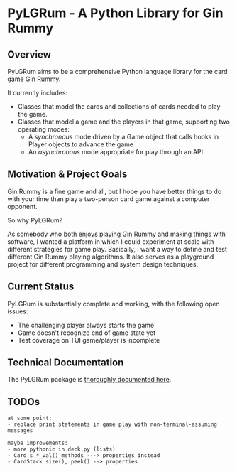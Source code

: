 # PyLGRum - A Python Library for Gin Rummy

## Overview

PyLGRum aims to be a comprehensive Python language library for the card game [Gin Rummy](https://en.wikipedia.org/wiki/Gin_rummy).

It currently includes:

* Classes that model the cards and collections of cards needed to play the game.
* Classes that model a game and the players in that game, supporting two operating modes:
  * A *synchronous* mode driven by a Game object that calls hooks in Player objects to advance the game
  * An *asynchronous* mode appropriate for play through an API

## Motivation & Project Goals

Gin Rummy is a fine game and all, but I hope you have better things to do with your time than play a two-person card game against a computer opponent.

So why PyLGRum?

As somebody who both enjoys playing Gin Rummy and making things with software, I wanted a platform in which I could experiment at scale with different strategies for game play. Basically, I want a way to define and test different Gin Rummy playing algorithms. It also serves as a playground project for different programming and system design techniques.

## Current Status

PyLGRum is substantially complete and working, with the following open issues:

* The challenging player always starts the game
* Game doesn't recognize end of game state yet
* Test coverage on TUI game/player is incomplete

## Technical Documentation

The PyLGRum package is [thoroughly documented here](file:///Users/jrh/code/pylgrum/docs/pylgrum/index.html).

## TODOs
```text
at some point:
- replace print statements in game play with non-terminal-assuming messages

maybe improvements:
- more pythonic in deck.py (lists)
- Card's *_val() methods ---> properties instead
- CardStack size(), peek() --> properties

```
